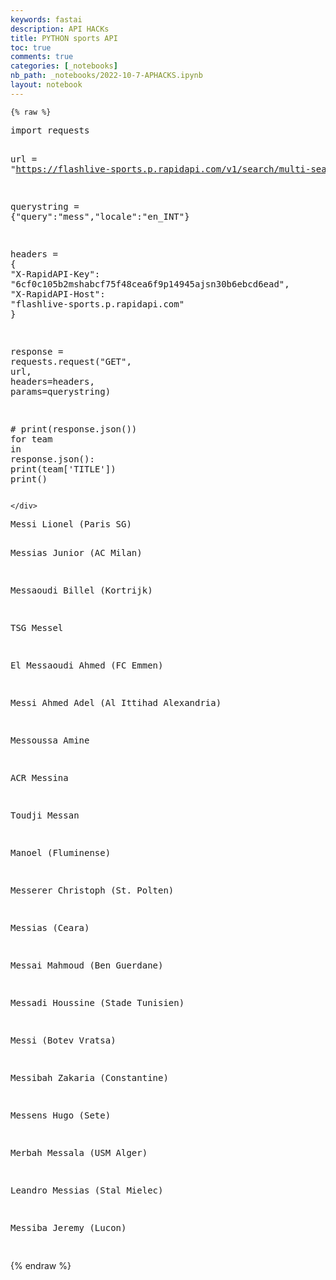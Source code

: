 ```yaml
---
keywords: fastai
description: API HACKs
title: PYTHON sports API
toc: true
comments: true
categories: [_notebooks]
nb_path: _notebooks/2022-10-7-APHACKS.ipynb
layout: notebook
---
```


<!--
#################################################
### THIS FILE WAS AUTOGENERATED! DO NOT EDIT! ###
#################################################
# file to edit: _notebooks/2022-10-7-APHACKS.ipynb
-->

<div class="container" id="notebook-container">
        
    {% raw %}
    
<div class="cell border-box-sizing code_cell rendered">
<div class="input">

<div class="inner_cell">
    <div class="input_area">
<div class=" highlight hl-ipython3"><pre><span></span><span class="kn">import</span> <span class="nn">requests</span>

<span class="n">url</span> <span class="o">=</span> <span class="s2">&quot;https://flashlive-sports.p.rapidapi.com/v1/search/multi-search&quot;</span>

<span class="n">querystring</span> <span class="o">=</span> <span class="p">{</span><span class="s2">&quot;query&quot;</span><span class="p">:</span><span class="s2">&quot;mess&quot;</span><span class="p">,</span><span class="s2">&quot;locale&quot;</span><span class="p">:</span><span class="s2">&quot;en_INT&quot;</span><span class="p">}</span>

<span class="n">headers</span> <span class="o">=</span> <span class="p">{</span>
	<span class="s2">&quot;X-RapidAPI-Key&quot;</span><span class="p">:</span> <span class="s2">&quot;6cf0c105b2mshabcf75f48cea6f9p14945ajsn30b6ebcd6ead&quot;</span><span class="p">,</span>
	<span class="s2">&quot;X-RapidAPI-Host&quot;</span><span class="p">:</span> <span class="s2">&quot;flashlive-sports.p.rapidapi.com&quot;</span>
<span class="p">}</span>

<span class="n">response</span> <span class="o">=</span> <span class="n">requests</span><span class="o">.</span><span class="n">request</span><span class="p">(</span><span class="s2">&quot;GET&quot;</span><span class="p">,</span> <span class="n">url</span><span class="p">,</span> <span class="n">headers</span><span class="o">=</span><span class="n">headers</span><span class="p">,</span> <span class="n">params</span><span class="o">=</span><span class="n">querystring</span><span class="p">)</span>

<span class="c1"># print(response.json())</span>
<span class="k">for</span> <span class="n">team</span> <span class="ow">in</span> <span class="n">response</span><span class="o">.</span><span class="n">json</span><span class="p">():</span>
	<span class="nb">print</span><span class="p">(</span><span class="n">team</span><span class="p">[</span><span class="s1">&#39;TITLE&#39;</span><span class="p">])</span>
	<span class="nb">print</span><span class="p">()</span>
</pre></div>

    </div>
</div>
</div>

<div class="output_wrapper">
<div class="output">

<div class="output_area">

<div class="output_subarea output_stream output_stdout output_text">
<pre>Messi Lionel (Paris SG)

Messias Junior (AC Milan)

Messaoudi Billel (Kortrijk)

TSG Messel

El Messaoudi Ahmed (FC Emmen)

Messi Ahmed Adel (Al Ittihad Alexandria)

Messoussa Amine

ACR Messina

Toudji Messan

Manoel (Fluminense)

Messerer Christoph (St. Polten)

Messias (Ceara)

Messai Mahmoud (Ben Guerdane)

Messadi Houssine (Stade Tunisien)

Messi (Botev Vratsa)

Messibah Zakaria (Constantine)

Messens Hugo (Sete)

Merbah Messala (USM Alger)

Leandro Messias (Stal Mielec)

Messiba Jeremy (Lucon)

</pre>
</div>
</div>

</div>
</div>

</div>
    {% endraw %}

</div>
 

